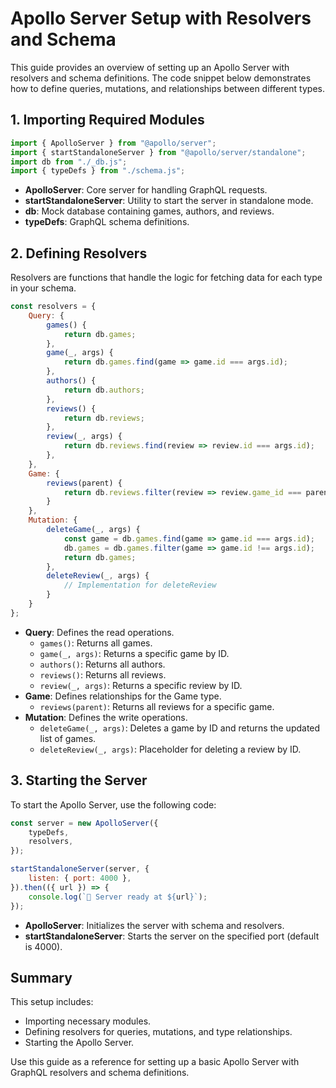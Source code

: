 # Apollo Server Setup with Resolvers and Schema

This guide provides an overview of setting up an Apollo Server with resolvers and schema definitions. The code snippet below demonstrates how to define queries, mutations, and relationships between different types.

## 1. Importing Required Modules

```javascript
import { ApolloServer } from "@apollo/server";
import { startStandaloneServer } from "@apollo/server/standalone";
import db from "./_db.js";
import { typeDefs } from "./schema.js";
```

- **ApolloServer**: Core server for handling GraphQL requests.
- **startStandaloneServer**: Utility to start the server in standalone mode.
- **db**: Mock database containing games, authors, and reviews.
- **typeDefs**: GraphQL schema definitions.

## 2. Defining Resolvers

Resolvers are functions that handle the logic for fetching data for each type in your schema.

```javascript
const resolvers = {
    Query: {
        games() {
            return db.games;
        },
        game(_, args) {
            return db.games.find(game => game.id === args.id);
        },
        authors() {
            return db.authors;
        },
        reviews() {
            return db.reviews;
        },
        review(_, args) {
            return db.reviews.find(review => review.id === args.id);
        },
    },
    Game: {
        reviews(parent) {
            return db.reviews.filter(review => review.game_id === parent.id);
        }
    },
    Mutation: {
        deleteGame(_, args) {
            const game = db.games.find(game => game.id === args.id);
            db.games = db.games.filter(game => game.id !== args.id);
            return db.games;
        },
        deleteReview(_, args) {
            // Implementation for deleteReview
        }
    }
};
```

- **Query**: Defines the read operations.
  - `games()`: Returns all games.
  - `game(_, args)`: Returns a specific game by ID.
  - `authors()`: Returns all authors.
  - `reviews()`: Returns all reviews.
  - `review(_, args)`: Returns a specific review by ID.
- **Game**: Defines relationships for the Game type.
  - `reviews(parent)`: Returns all reviews for a specific game.
- **Mutation**: Defines the write operations.
  - `deleteGame(_, args)`: Deletes a game by ID and returns the updated list of games.
  - `deleteReview(_, args)`: Placeholder for deleting a review by ID.

## 3. Starting the Server

To start the Apollo Server, use the following code:

```javascript
const server = new ApolloServer({
    typeDefs,
    resolvers,
});

startStandaloneServer(server, {
    listen: { port: 4000 },
}).then(({ url }) => {
    console.log(`🚀 Server ready at ${url}`);
});
```

- **ApolloServer**: Initializes the server with schema and resolvers.
- **startStandaloneServer**: Starts the server on the specified port (default is 4000).

## Summary

This setup includes:

- Importing necessary modules.
- Defining resolvers for queries, mutations, and type relationships.
- Starting the Apollo Server.

Use this guide as a reference for setting up a basic Apollo Server with GraphQL resolvers and schema definitions.